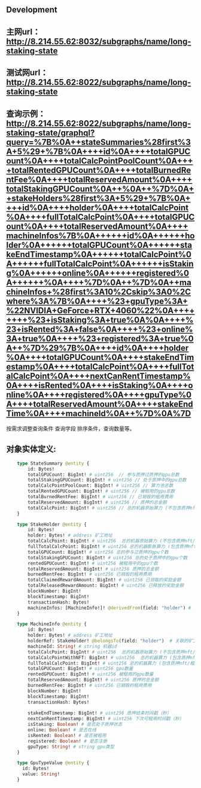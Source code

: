 ## Development

## 主网url：http://8.214.55.62:8032/subgraphs/name/long-staking-state 
## 测试网url：http://8.214.55.62:8022/subgraphs/name/long-staking-state

## 查询示例：http://8.214.55.62:8022/subgraphs/name/long-staking-state/graphql?query=%7B%0A++stateSummaries%28first%3A+5%29+%7B%0A++++id%0A++++totalGPUCount%0A++++totalCalcPointPoolCount%0A++++totalRentedGPUCount%0A++++totalBurnedRentFee%0A++++totalReservedAmount%0A++++totalStakingGPUCount%0A++%0A++%7D%0A++stakeHolders%28first%3A+5%29+%7B%0A++++id%0A++++holder%0A++++totalCalcPoint%0A++++fullTotalCalcPoint%0A++++totalGPUCount%0A++++totalReservedAmount%0A++++machineInfos%7B%0A++++++id%0A++++++holder%0A++++++totalGPUCount%0A++++++stakeEndTimestamp%0A++++++totalCalcPoint%0A++++++fullTotalCalcPoint%0A++++++isStaking%0A++++++online%0A++++++registered%0A++++++%0A++++%7D%0A++%7D%0A++machineInfos+%28first%3A10%2Cskip%3A0%2Cwhere%3A%7B%0A++++%23+gpuType%3A+%22NVIDIA+GeForce+RTX+4060%22%0A++++++++%23+isStaking%3A+true%0A%0A++++%23+isRented%3A+false%0A++++%23+online%3A+true%0A++++%23+registered%3A+true%0A++%7D%29%7B%0A++++id%0A++++holder%0A++++totalGPUCount%0A++++stakeEndTimestamp%0A++++totalCalcPoint%0A++++fullTotalCalcPoint%0A++++nextCanRentTimestamp%0A++++isRented%0A++++isStaking%0A++++online%0A++++registered%0A++++gpuType%0A++++totalReservedAmount%0A++++stakeEndTime%0A++++machineId%0A++%7D%0A%7D
按需求调整查询条件 查询字段 排序条件，查询数量等。

## 对象实体定义:

```graphql
    type StateSummary @entity {
        id: Bytes!
        totalGPUCount: BigInt! # uint256  // 参与质押过质押的gpu总数
        totalStakingGPUCount: BigInt! # uint256 // 处于质押中的gpu总数
        totalCalcPointPoolCount: BigInt! # uint256 // 算力池总数
        totalRentedGPUCount: BigInt! # uint256 // 被租用的gpu总数
        totalBurnedRentFee: BigInt! # uint256 // 已销毁的租用费用
        totalReservedAmount: BigInt! # uint256 // 质押的总金额
        totalCalcPoint: BigInt! # uint256 // 总的机器原始算力 (不包含质押nft/租用等行为 对算力的增幅)
    }

```

```graphql
    type StakeHolder @entity {
        id: Bytes!
        holder: Bytes! # address 矿工地址
        totalCalcPoint: BigInt! # uint256  总的机器原始算力 (不包含质押nft/租用等行为 对算力的增幅)
        fullTotalCalcPoint: BigInt! # uint256 总的机器膨胀算力 (包含质押nft/租用等行为 对算力的增幅)
        totalGPUCount: BigInt! # uint256 总的参与过质押的gpu个数
        totalStakingGPUCount: BigInt! # uint256 总的处于质押中的gpu个数
        rentedGPUCount: BigInt! # uint256 被租用中的gpu个数
        totalReservedAmount: BigInt! # uint256 质押的总金额
        burnedRentFee: BigInt! # uint256 已销毁的租用费用
        totalClaimedRewardAmount: BigInt! # uint256 已领取的奖励金额
        totalReleasedRewardAmount: BigInt! # uint256 已释放的奖励金额
        blockNumber: BigInt!
        blockTimestamp: BigInt!
        transactionHash: Bytes!
        machineInfos: [MachineInfo!]! @derivedFrom(field: "holder") # 关联的机器信息
    }
```

```graphql
    type MachineInfo @entity {
        id: Bytes!
        holder: Bytes! # address 矿工地址
        holderRef: StakeHolder! @belongsTo(field: "holder")  # 关联的矿工对象
        machineId: String! # string 机器id
        totalCalcPoint: BigInt! # uint256  总的机器原始算力 (不包含质押nft/租用等行为 对算力的增幅)
        totalCalcPointWithNFT: BigInt! # uint256  总的机器算力 (包含质押nft 对算力的增幅)
        fullTotalCalcPoint: BigInt! # uint256 总的机器算力 (包含质押nft/租用等行为 对算力的增幅)
        totalGPUCount: BigInt! # uint256 gpu数量
        rentedGPUCount: BigInt! # uint256 被租用的gpu数量
        totalReservedAmount: BigInt! # uint256 质押的总金额
        burnedRentFee: BigInt! # uint256 已销毁的租用费用
        blockNumber: BigInt!
        blockTimestamp: BigInt!
        transactionHash: Bytes!
        
        stakeEndTimestamp: BigInt! # uint256 质押结束时间戳（秒）
        nextCanRentTimestamp: BigInt! # uint256 下次可租用时间戳（秒）
        isStaking: Boolean! # 是否处于质押状态
        online: Boolean! # 是否在线
        isRented: Boolean! # 是否被租用
        registered: Boolean! # 是否注册
        gpuType: String! # string gpu类型
    }
```

```graphql
    type GpuTypeValue @entity {
      id: Bytes!
      value: String!
    }
```